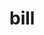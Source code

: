 # bill
<div class="fa-3x">
  <i class="fas fa-spinner fa-spin"></i>
  <i class="fas fa-circle-notch fa-spin"></i>
  <i class="fas fa-sync fa-spin"></i>
  <i class="fas fa-cog fa-spin"></i>
  <i class="fas fa-spinner fa-pulse"></i>
  <i class="fas fa-stroopwafel fa-spin"></i>
</div>
